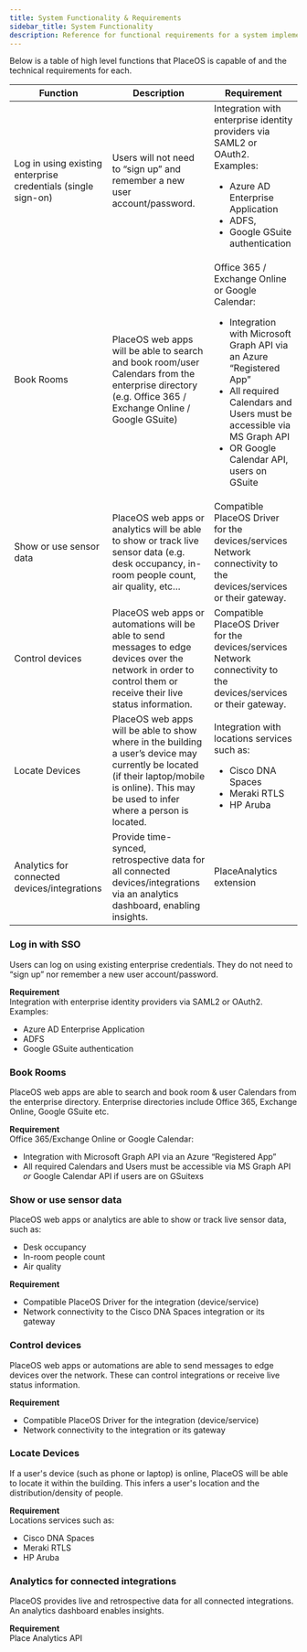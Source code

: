 ```yaml
---
title: System Functionality & Requirements
sidebar_title: System Functionality
description: Reference for functional requirements for a system implementing PlaceOS
---
```

<!-- source material gospel at https://docs.google.com/document/d/1kzQpnI_nTEUq_Qe5RApV6AkrRsqIUCyKsoPVirCt7bs/edit#heading=h.69jrquo1axlr -->

<!-- Consider whether this is multiple pages, specidfically with the diagrams from ^ doc as well - OR, Mermaid.js? -->

Below is a table of high level functions that PlaceOS is capable of and the technical requirements for each.

Function | Description | Requirement
---|---|---
Log in using existing enterprise credentials (single sign-on) | Users will not need to “sign up” and remember a new user account/password. | Integration with enterprise identity providers via SAML2 or OAuth2. Examples: <ul><li> Azure AD Enterprise Application </li><li> ADFS, </li><li> Google GSuite authentication </li></ul>
Book Rooms |  PlaceOS web apps will be able to search and book room/user Calendars from the enterprise directory (e.g. Office 365 / Exchange Online / Google GSuite) | Office 365 / Exchange Online or Google Calendar: <ul><li>Integration with Microsoft Graph API via an Azure “Registered App”</li><li> All required Calendars and Users must be accessible via MS Graph API</li><li> OR Google Calendar API, users on GSuite</li></ul> 
Show or use sensor data | PlaceOS web apps or analytics will be able to show or track live sensor data (e.g. desk occupancy, in-room people count, air quality, etc… | Compatible PlaceOS Driver for the devices/services <br/> Network connectivity to the devices/services or their gateway.
Control devices | PlaceOS web apps or automations will be able to send messages to edge devices over the network in order to control them or receive their live status information. | Compatible PlaceOS Driver for the devices/services <br/> Network connectivity to the devices/services or their gateway.
Locate Devices | PlaceOS web apps will be able to show where in the building a user’s device may currently be located (if their laptop/mobile is online). This may be used to infer where a person is located. | Integration with locations services such as: <ul><li> Cisco DNA Spaces </li><li> Meraki RTLS </li><li>HP Aruba</li></ul> 
Analytics for connected devices/integrations | Provide time-synced, retrospective data for all connected devices/integrations via an analytics dashboard, enabling insights. | PlaceAnalytics extension


<!-- there are also links in the original comment -->

<!-- look at the abbr tag AND the header  -->
### Log in with SSO
Users can log on using existing enterprise credentials. 
They do not need to “sign up” nor remember a new user account/password.  

**Requirement**   
Integration with enterprise identity providers via SAML2 or OAuth2. 
Examples:
- Azure AD Enterprise Application
- ADFS
- Google GSuite authentication

### Book Rooms
PlaceOS web apps are able to search and book room & user Calendars from the enterprise directory. 
Enterprise directories include Office 365, Exchange Online, Google GSuite etc.  

**Requirement**  
Office 365/Exchange Online or Google Calendar: 
- Integration with Microsoft Graph API via an Azure “Registered App”
- All required Calendars and Users must be accessible via MS Graph API *or* Google Calendar API if users are on GSuitexs

### Show or use sensor data
PlaceOS web apps or analytics are able to show or track live sensor data, such as:
- Desk occupancy
- In-room people count
- Air quality 

**Requirement**   
- Compatible PlaceOS Driver for the integration (device/service)
- Network connectivity to the Cisco DNA Spaces integration or its gateway

### Control devices 
PlaceOS web apps or automations are able to send messages to edge devices over the network.
These can control integrations or receive live status information.

**Requirement**  
- Compatible PlaceOS Driver for the integration (device/service)
- Network connectivity to the integration or its gateway

### Locate Devices
If a user's device (such as phone or laptop) is online, PlaceOS will be able to locate it within the building.
This infers a user's location and the distribution/density of people.

**Requirement**  
Locations services such as:
- Cisco DNA Spaces
- Meraki RTLS
- HP Aruba

### Analytics for connected integrations 
PlaceOS provides live and retrospective data for all connected integrations. 
An analytics dashboard enables insights.

**Requirement**  
Place Analytics API
<!-- double check what PlaceAnalytics is referring to, pretty sure its API -->
